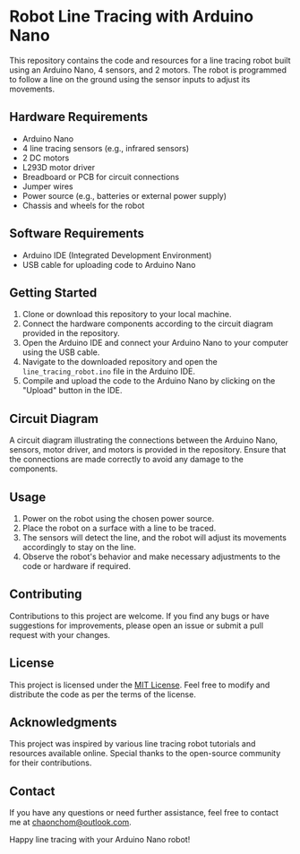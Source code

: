 # Robot Line Tracing with Arduino Nano

This repository contains the code and resources for a line tracing robot built using an Arduino Nano, 4 sensors, and 2 motors. The robot is programmed to follow a line on the ground using the sensor inputs to adjust its movements.

## Hardware Requirements
- Arduino Nano
- 4 line tracing sensors (e.g., infrared sensors)
- 2 DC motors
- L293D motor driver
- Breadboard or PCB for circuit connections
- Jumper wires
- Power source (e.g., batteries or external power supply)
- Chassis and wheels for the robot

## Software Requirements
- Arduino IDE (Integrated Development Environment)
- USB cable for uploading code to Arduino Nano

## Getting Started

1. Clone or download this repository to your local machine.
2. Connect the hardware components according to the circuit diagram provided in the repository.
3. Open the Arduino IDE and connect your Arduino Nano to your computer using the USB cable.
4. Navigate to the downloaded repository and open the `line_tracing_robot.ino` file in the Arduino IDE.
5. Compile and upload the code to the Arduino Nano by clicking on the "Upload" button in the IDE.

## Circuit Diagram

A circuit diagram illustrating the connections between the Arduino Nano, sensors, motor driver, and motors is provided in the repository. Ensure that the connections are made correctly to avoid any damage to the components.

## Usage

1. Power on the robot using the chosen power source.
2. Place the robot on a surface with a line to be traced.
3. The sensors will detect the line, and the robot will adjust its movements accordingly to stay on the line.
4. Observe the robot's behavior and make necessary adjustments to the code or hardware if required.

## Contributing

Contributions to this project are welcome. If you find any bugs or have suggestions for improvements, please open an issue or submit a pull request with your changes.

## License

This project is licensed under the [MIT License](LICENSE). Feel free to modify and distribute the code as per the terms of the license.

## Acknowledgments

This project was inspired by various line tracing robot tutorials and resources available online. Special thanks to the open-source community for their contributions.

## Contact

If you have any questions or need further assistance, feel free to contact me at chaonchom@outlook.com.

Happy line tracing with your Arduino Nano robot!
